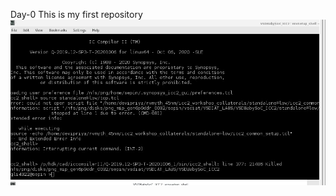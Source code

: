 Day-0 
This is my first repository
![This is an image](https://github.com/somsunee/Intel-sd-training/blob/4bd3a17f4220f4f82107062dd5e2f01355473fc1/day-0.jpg)
